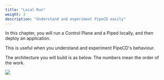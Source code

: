 ```yaml
---
title: "Local Run"
weight: 3
description: "Understand and experiment PipeCD easily"
---
```


In this chapter, you will run a Control Plane and a Piped locally, and then deploy an application.

This is useful when you understand and experiment PipeCD's behaviour.

The architecture you will build is as below. The numbers mean the order of the work.

<img src="/images/30-local-run/architecture.png">

